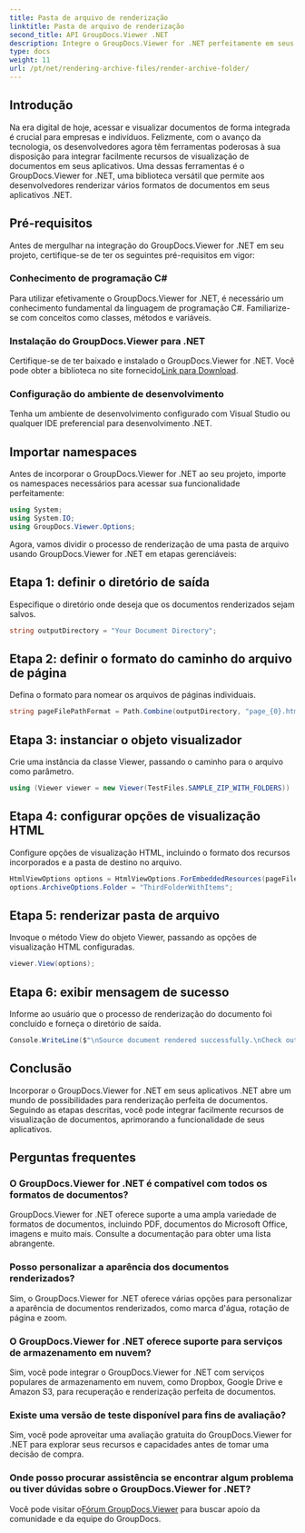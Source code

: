 ```yaml
---
title: Pasta de arquivo de renderização
linktitle: Pasta de arquivo de renderização
second_title: API GroupDocs.Viewer .NET
description: Integre o GroupDocs.Viewer for .NET perfeitamente em seus aplicativos .NET para obter recursos eficientes de renderização e visualização de documentos.
type: docs
weight: 11
url: /pt/net/rendering-archive-files/render-archive-folder/
---
```

## Introdução
Na era digital de hoje, acessar e visualizar documentos de forma integrada é crucial para empresas e indivíduos. Felizmente, com o avanço da tecnologia, os desenvolvedores agora têm ferramentas poderosas à sua disposição para integrar facilmente recursos de visualização de documentos em seus aplicativos. Uma dessas ferramentas é o GroupDocs.Viewer for .NET, uma biblioteca versátil que permite aos desenvolvedores renderizar vários formatos de documentos em seus aplicativos .NET.
## Pré-requisitos
Antes de mergulhar na integração do GroupDocs.Viewer for .NET em seu projeto, certifique-se de ter os seguintes pré-requisitos em vigor:
### Conhecimento de programação C#
Para utilizar efetivamente o GroupDocs.Viewer for .NET, é necessário um conhecimento fundamental da linguagem de programação C#. Familiarize-se com conceitos como classes, métodos e variáveis.
### Instalação do GroupDocs.Viewer para .NET
Certifique-se de ter baixado e instalado o GroupDocs.Viewer for .NET. Você pode obter a biblioteca no site fornecido[Link para Download](https://releases.groupdocs.com/viewer/net/).
### Configuração do ambiente de desenvolvimento
Tenha um ambiente de desenvolvimento configurado com Visual Studio ou qualquer IDE preferencial para desenvolvimento .NET.

## Importar namespaces
Antes de incorporar o GroupDocs.Viewer for .NET ao seu projeto, importe os namespaces necessários para acessar sua funcionalidade perfeitamente:
```csharp
using System;
using System.IO;
using GroupDocs.Viewer.Options;
```

Agora, vamos dividir o processo de renderização de uma pasta de arquivo usando GroupDocs.Viewer for .NET em etapas gerenciáveis:
## Etapa 1: definir o diretório de saída
Especifique o diretório onde deseja que os documentos renderizados sejam salvos.
```csharp
string outputDirectory = "Your Document Directory";
```
## Etapa 2: definir o formato do caminho do arquivo de página
Defina o formato para nomear os arquivos de páginas individuais.
```csharp
string pageFilePathFormat = Path.Combine(outputDirectory, "page_{0}.html");
```
## Etapa 3: instanciar o objeto visualizador
Crie uma instância da classe Viewer, passando o caminho para o arquivo como parâmetro.
```csharp
using (Viewer viewer = new Viewer(TestFiles.SAMPLE_ZIP_WITH_FOLDERS))
```
## Etapa 4: configurar opções de visualização HTML
Configure opções de visualização HTML, incluindo o formato dos recursos incorporados e a pasta de destino no arquivo.
```csharp
HtmlViewOptions options = HtmlViewOptions.ForEmbeddedResources(pageFilePathFormat);
options.ArchiveOptions.Folder = "ThirdFolderWithItems";
```
## Etapa 5: renderizar pasta de arquivo
Invoque o método View do objeto Viewer, passando as opções de visualização HTML configuradas.
```csharp
viewer.View(options);
```
## Etapa 6: exibir mensagem de sucesso
Informe ao usuário que o processo de renderização do documento foi concluído e forneça o diretório de saída.
```csharp
Console.WriteLine($"\nSource document rendered successfully.\nCheck output in {outputDirectory}.");
```

## Conclusão
Incorporar o GroupDocs.Viewer for .NET em seus aplicativos .NET abre um mundo de possibilidades para renderização perfeita de documentos. Seguindo as etapas descritas, você pode integrar facilmente recursos de visualização de documentos, aprimorando a funcionalidade de seus aplicativos.
## Perguntas frequentes
### O GroupDocs.Viewer for .NET é compatível com todos os formatos de documentos?
GroupDocs.Viewer for .NET oferece suporte a uma ampla variedade de formatos de documentos, incluindo PDF, documentos do Microsoft Office, imagens e muito mais. Consulte a documentação para obter uma lista abrangente.
### Posso personalizar a aparência dos documentos renderizados?
Sim, o GroupDocs.Viewer for .NET oferece várias opções para personalizar a aparência de documentos renderizados, como marca d'água, rotação de página e zoom.
### O GroupDocs.Viewer for .NET oferece suporte para serviços de armazenamento em nuvem?
Sim, você pode integrar o GroupDocs.Viewer for .NET com serviços populares de armazenamento em nuvem, como Dropbox, Google Drive e Amazon S3, para recuperação e renderização perfeita de documentos.
### Existe uma versão de teste disponível para fins de avaliação?
Sim, você pode aproveitar uma avaliação gratuita do GroupDocs.Viewer for .NET para explorar seus recursos e capacidades antes de tomar uma decisão de compra.
### Onde posso procurar assistência se encontrar algum problema ou tiver dúvidas sobre o GroupDocs.Viewer for .NET?
 Você pode visitar o[Fórum GroupDocs.Viewer](https://forum.groupdocs.com/c/viewer/9) para buscar apoio da comunidade e da equipe do GroupDocs.